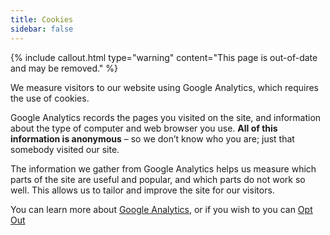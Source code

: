 ```yaml
---
title: Cookies
sidebar: false
---
```

{% include callout.html type="warning" content="This page is out-of-date and may be removed." %}

We measure visitors to our website using Google Analytics, which requires the use of cookies.

Google Analytics records the pages you visited on the site, and information about the type of computer and web browser you use. **All of this information is anonymous** – so we don’t know who you are; just that somebody visited our site.

The information we gather from Google Analytics helps us measure which parts of the site are useful and popular, and which parts do not work so well. This allows us to tailor and improve the site for our visitors.

You can learn more about [Google Analytics](https://www.google.com/analytics/learn/privacy.html), or if you wish to you can [Opt Out](https://tools.google.com/dlpage/gaoptout)